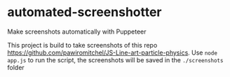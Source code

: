 # automated-screenshotter
Make screenshots automatically with Puppeteer

This project is build to take screenshots of this repo https://github.com/pawiromitchel/JS-Line-art-particle-physics. Use `node app.js` to run the script, the screenshots will be saved in the `./screenshots` folder
